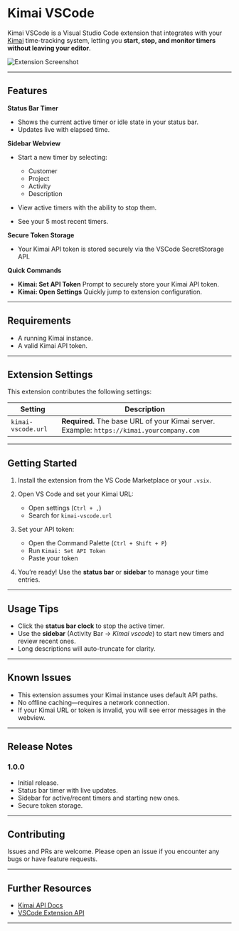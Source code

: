 # Kimai VSCode

Kimai VSCode is a Visual Studio Code extension that integrates with your [Kimai](https://www.kimai.org/) time-tracking system, letting you **start, stop, and monitor timers without leaving your editor**.

![Extension Screenshot](images/screenshot.png) <!-- you can add your own screenshot here -->

---

##  Features

**Status Bar Timer**

* Shows the current active timer or idle state in your status bar.
* Updates live with elapsed time.

**Sidebar Webview**

* Start a new timer by selecting:

  * Customer
  * Project
  * Activity
  * Description
* View active timers with the ability to stop them.
* See your 5 most recent timers.

**Secure Token Storage**

* Your Kimai API token is stored securely via the VSCode SecretStorage API.

**Quick Commands**

* **Kimai: Set API Token**
  Prompt to securely store your Kimai API token.
* **Kimai: Open Settings**
  Quickly jump to extension configuration.


---

##  Requirements

* A running Kimai instance.
* A valid Kimai API token.

---

## Extension Settings

This extension contributes the following settings:

| Setting            | Description                                                                               |
| ------------------ | ----------------------------------------------------------------------------------------- |
| `kimai-vscode.url` | **Required.** The base URL of your Kimai server. Example: `https://kimai.yourcompany.com` |

---

## Getting Started

1. Install the extension from the VS Code Marketplace or your `.vsix`.
2. Open VS Code and set your Kimai URL:

   * Open settings (`Ctrl + ,`)
   * Search for `kimai-vscode.url`
3. Set your API token:

   * Open the Command Palette (`Ctrl + Shift + P`)
   * Run `Kimai: Set API Token`
   * Paste your token
4. You’re ready! Use the **status bar** or **sidebar** to manage your time entries.

---

## Usage Tips

* Click the **status bar clock** to stop the active timer.
* Use the **sidebar** (Activity Bar → *Kimai vscode*) to start new timers and review recent ones.
* Long descriptions will auto-truncate for clarity.

---

## Known Issues

* This extension assumes your Kimai instance uses default API paths.
* No offline caching—requires a network connection.
* If your Kimai URL or token is invalid, you will see error messages in the webview.

---

## Release Notes

### 1.0.0

* Initial release.
* Status bar timer with live updates.
* Sidebar for active/recent timers and starting new ones.
* Secure token storage.

---

## Contributing

Issues and PRs are welcome. Please open an issue if you encounter any bugs or have feature requests.

---

## Further Resources

* [Kimai API Docs](https://www.kimai.org/documentation/rest-api.html)
* [VSCode Extension API](https://code.visualstudio.com/api)

---
